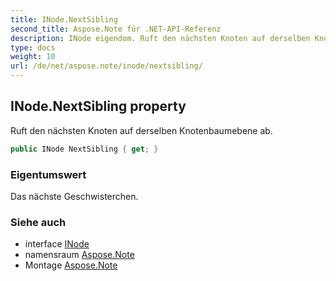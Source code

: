 ```yaml
---
title: INode.NextSibling
second_title: Aspose.Note für .NET-API-Referenz
description: INode eigendom. Ruft den nächsten Knoten auf derselben Knotenbaumebene ab.
type: docs
weight: 10
url: /de/net/aspose.note/inode/nextsibling/
---
```

## INode.NextSibling property

Ruft den nächsten Knoten auf derselben Knotenbaumebene ab.

```csharp
public INode NextSibling { get; }
```

### Eigentumswert

Das nächste Geschwisterchen.

### Siehe auch

* interface [INode](../)
* namensraum [Aspose.Note](../../inode/)
* Montage [Aspose.Note](../../../)


